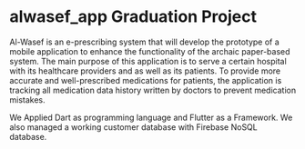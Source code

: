 # alwasef_app Graduation Project

Al-Wasef is an e-prescribing system that will develop the prototype of a mobile application to enhance the functionality of the archaic paper-based system. 
The main purpose of this application is to serve a certain hospital with its healthcare providers and as well as its patients. To provide more accurate and well-prescribed medications for patients, the application is tracking all medication data history written by doctors to prevent medication mistakes.

 We Applied Dart as programming language and Flutter as a Framework. 
 We also managed a working customer database with Firebase NoSQL database.
 
